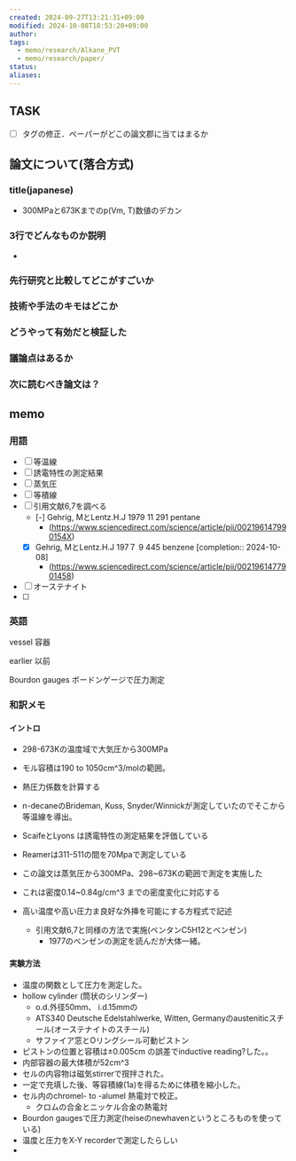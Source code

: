 ```yaml
---
created: 2024-09-27T13:21:31+09:00
modified: 2024-10-08T18:53:20+09:00
author: 
tags:
  - memo/research/Alkane_PVT
  - memo/research/paper/
status: 
aliases: 
---
```

## TASK
- [ ] タグの修正．ペーパーがどこの論文郡に当てはまるか

## 論文について(落合方式)
### title(japanese)
- 300MPaと673Kまでのp(Vm, T)数値のデカン
### 3行でどんなものか説明
- 
### 先行研究と比較してどこがすごいか
### 技術や手法のキモはどこか
### どうやって有効だと検証した
### 議論点はあるか
### 次に読むべき論文は？

## memo 
### 用語
- [ ] 等温線
- [ ] 誘電特性の測定結果
- [ ] 蒸気圧
- [ ] 等積線
- [ ] 引用文献6,7を調べる
	- [-] Gehrig, MとLentz.H.J 1979 11 291 pentane
		- (https://www.sciencedirect.com/science/article/pii/002196147990154X)
	- [x] Gehrig, MとLentz.H.J 197７ 9 445 benzene  [completion:: 2024-10-08]
		- (https://www.sciencedirect.com/science/article/pii/0021961477901458)
- [ ] オーステナイト
- [ ] 
### 英語
vessel
容器

earlier 
以前

Bourdon gauges ボードンゲージで圧力測定

### 和訳メモ
#### イントロ
- 298-673Kの温度域で大気圧から300MPa
- モル容積は190 to 1050cm^3/molの範囲。
- 熱圧力係数を計算する

- n-decaneのBrideman, Kuss, Snyder/Winnickが測定していたのでそこから等温線を導出。
- ScaifeとLyons は誘電特性の測定結果を評価している
- Reamerは311-511の間を70Mpaで測定している


- この論文は蒸気圧から300MPa、298~673Kの範囲で測定を実施した
- これは密度0.14~0.84g/cm^3 までの密度変化に対応する
- 高い温度や高い圧力ま良好な外挿を可能にする方程式で記述
	- 引用文献6,7と同様の方法で実施(ペンタンC5H12とベンゼン)
		- 1977のベンゼンの測定を読んだが大体一緒。
#### 実験方法
- 温度の関数として圧力を測定した。
- hollow cylinder (筒状のシリンダー) 
	- o.d.外径50mm、 i.d.15mmの
	- ATS340 Deutsche Edelstahlwerke, Witten, Germanyのausteniticスチール(オーステナイトのスチール)
	- サファイア窓とOリングシール可動ピストン
- ピストンの位置と容積は±0.005cm の誤差でinductive reading?した。。
- 内部容器の最大体積が52cm^3 
- セルの内容物は磁気stirrerで撹拌された。
- 一定で充填した後、等容積線(1a)を得るために体積を縮小した。
- セル内のchromel- to -alumel 熱電対で校正。
	- クロムの合金とニッケル合金の熱電対
- Bourdon gaugesで圧力測定(heiseのnewhavenというところものを使っている)
- 温度と圧力をX-Y recorderで測定したらしい
- 